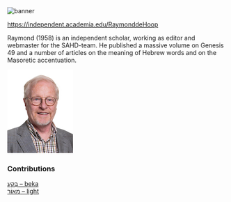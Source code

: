 <html><body><img id="banner" src="/sahd/images/banners/banner.png" alt="banner" /></body></html>

https://independent.academia.edu/RaymonddeHoop


Raymond (1958) is an independent scholar, working as editor and webmaster for the SAHD-team. He published a massive volume on Genesis 49 and a number of articles on the meaning of Hebrew words and on the Masoretic accentuation.

![raymond de hoop](../images/photos/raymond_de_hoop.jpg "Raymond de Hoop")


### Contributions
[בֶּקַע – beka](../words/beka.md)<br>[מָאוֹר – light](../words/light.md)<br>